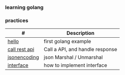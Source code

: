 ### learning golang

### practices
| #  | Description  |
|---|---|
| [hello](hello)  | first golang example  |
| [call rest api](/call-api/)  | Call a API, and handle response  |
| [jsonencoding](/jsonencoding/)  | json Marshal / Unmarshal |
| [interface](/interface/)  | how to implement interface |